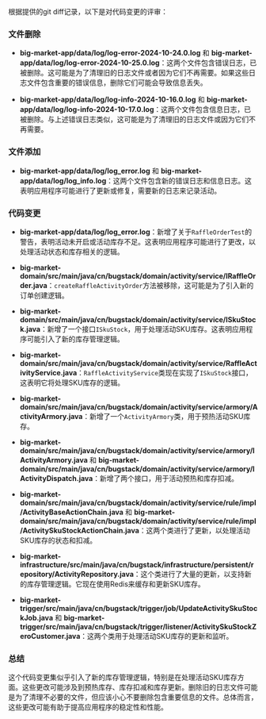 根据提供的git diff记录，以下是对代码变更的评审：

### 文件删除
- **big-market-app/data/log/log-error-2024-10-24.0.log** 和 **big-market-app/data/log/log-error-2024-10-25.0.log**：这两个文件包含错误日志，已被删除。这可能是为了清理旧的日志文件或者因为它们不再需要。如果这些日志文件包含重要的错误信息，删除它们可能会导致信息丢失。

- **big-market-app/data/log/log-info-2024-10-16.0.log** 和 **big-market-app/data/log/log-info-2024-10-17.0.log**：这两个文件包含信息日志，已被删除。与上述错误日志类似，这可能是为了清理旧的日志文件或因为它们不再需要。

### 文件添加
- **big-market-app/data/log/log_error.log** 和 **big-market-app/data/log/log_info.log**：这两个文件包含新的错误日志和信息日志。这表明应用程序可能进行了更新或修复，需要新的日志来记录活动。

### 代码变更
- **big-market-app/data/log/log_error.log**：新增了关于`RaffleOrderTest`的警告，表明活动未开启或活动库存不足。这表明应用程序可能进行了更改，以处理活动状态和库存相关的逻辑。

- **big-market-domain/src/main/java/cn/bugstack/domain/activity/service/IRaffleOrder.java**：`createRaffleActivityOrder`方法被移除，这可能是为了引入新的订单创建逻辑。

- **big-market-domain/src/main/java/cn/bugstack/domain/activity/service/ISkuStock.java**：新增了一个接口`ISkuStock`，用于处理活动SKU库存。这表明应用程序可能引入了新的库存管理逻辑。

- **big-market-domain/src/main/java/cn/bugstack/domain/activity/service/RaffleActivityService.java**：`RaffleActivityService`类现在实现了`ISkuStock`接口，这表明它将处理SKU库存的逻辑。

- **big-market-domain/src/main/java/cn/bugstack/domain/activity/service/armory/ActivityArmory.java**：新增了一个`ActivityArmory`类，用于预热活动SKU库存。

- **big-market-domain/src/main/java/cn/bugstack/domain/activity/service/armory/IActivityArmory.java** 和 **big-market-domain/src/main/java/cn/bugstack/domain/activity/service/armory/IActivityDispatch.java**：新增了两个接口，用于活动预热和库存扣减。

- **big-market-domain/src/main/java/cn/bugstack/domain/activity/service/rule/impl/ActivityBaseActionChain.java** 和 **big-market-domain/src/main/java/cn/bugstack/domain/activity/service/rule/impl/ActivitySkuStockActionChain.java**：这两个类进行了更新，以处理活动SKU库存的状态和扣减。

- **big-market-infrastructure/src/main/java/cn/bugstack/infrastructure/persistent/repository/ActivityRepository.java**：这个类进行了大量的更新，以支持新的库存管理逻辑。它现在使用Redis来缓存和更新SKU库存。

- **big-market-trigger/src/main/java/cn/bugstack/trigger/job/UpdateActivitySkuStockJob.java** 和 **big-market-trigger/src/main/java/cn/bugstack/trigger/listener/ActivitySkuStockZeroCustomer.java**：这两个类用于处理活动SKU库存的更新和监听。

### 总结
这个代码变更集似乎引入了新的库存管理逻辑，特别是在处理活动SKU库存方面。这些更改可能涉及到预热库存、库存扣减和库存更新。删除旧的日志文件可能是为了清理不必要的文件，但应该小心不要删除包含重要信息的文件。总体而言，这些更改可能有助于提高应用程序的稳定性和性能。